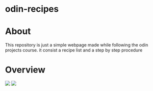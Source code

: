 # odin-recipes

<h1>About</h1>

<p>This repository is just a simple webpage made while following the odin projects course.
it consist a recipe list and a step by step procedure</p>

<h1>Overview</h1>

<img src="https://user-images.githubusercontent.com/105897874/181161953-714468ff-958b-42c1-a056-89db32faeb93.png">
<img src="https://user-images.githubusercontent.com/105897874/181161856-ceb503c3-783f-4862-971d-3575c81236f7.png">
